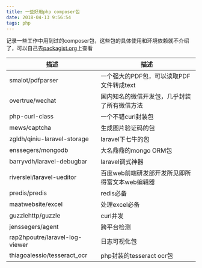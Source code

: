 ```yaml
---
title: 一些好用php composer包
date: 2018-04-13 9:56:54
tags: php
---
```


记录一些工作中用到过的composer包，这些包的具体使用和环境依赖就不介绍了，可以自己去[packagist.org](https://packagist.org)上查看
<!--more-->

| 描述 | 描述 |
| --- | --- |
| smalot/pdfparser | 一个强大的PDF包，可以读取PDF文件转成text |
| overtrue/wechat | 国内知名的微信开发包，几乎封装了所有微信方法 |
| php-curl-class | 一个不错curl封装包 |
| mews/captcha | 生成图片验证码的包 |
| zgldh/qiniu-laravel-storage | laravel下七牛的包 |
| enssegers/mongodb | 大名鼎鼎的mongo ORM包 |
| barryvdh/laravel-debugbar | laravel调式神器 |
| riverslei/laravel-ueditor | 百度web前端研发部开发所见即所得富文本web编辑器 |
| predis/predis | redis必备 |
| maatwebsite/excel | 处理excel必备 |
| guzzlehttp/guzzle | curl并发 |
| jenssegers/agent | 跨平台检测 |
| rap2hpoutre/laravel-log-viewer | 日志可视化包|
| thiagoalessio/tesseract_ocr | php封装的tesseract ocr包|


